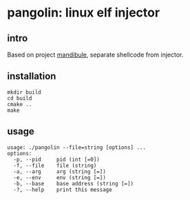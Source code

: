 # pangolin: linux elf injector
## intro
Based on project [mandibule](https://github.com/ixty/mandibule), separate shellcode from injector.
## installation
```shell
mkdir build
cd build
cmake ..
make
```
## usage
```shell
usage: ./pangolin --file=string [options] ...
options:
  -p, --pid     pid (int [=0])
  -f, --file    file (string)
  -a, --arg     arg (string [=])
  -e, --env     env (string [=])
  -b, --base    base address (string [=])
  -?, --help    print this message
```
